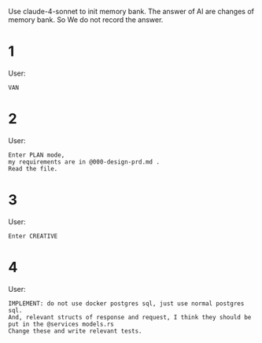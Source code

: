 Use claude-4-sonnet to init memory bank.
The answer of AI are changes of memory bank. So We do not record the answer.
# 1
User:
```
VAN
```


# 2

User:
```
Enter PLAN mode,
my requirements are in @000-design-prd.md .
Read the file.
```

# 3
User:
```
Enter CREATIVE
```


# 4
User:
```
IMPLEMENT: do not use docker postgres sql, just use normal postgres sql.
And, relevant structs of response and request, I think they should be put in the @services models.rs
Change these and write relevant tests.
```
